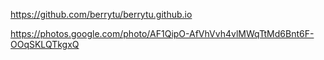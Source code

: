 https://github.com/berrytu/berrytu.github.io


https://photos.google.com/photo/AF1QipO-AfVhVvh4vlMWqTtMd6Bnt6F-OOqSKLQTkgxQ
